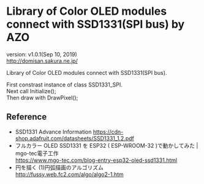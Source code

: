 Library of Color OLED modules connect with SSD1331(SPI bus) by AZO
==================================================================
version: v1.0.1(Sep 10, 2019)  
http://domisan.sakura.ne.jp/

Library of Color OLED modules connect with SSD1331(SPI bus).

First constrast instance of class SSD1331_SPI.  
Next call Initialize();  
Then draw with DrawPixel();

Reference
---------
- SSD1331 Advance Information
https://cdn-shop.adafruit.com/datasheets/SSD1331_1.2.pdf
- フルカラー OLED SSD1331 を ESP32 ( ESP-WROOM-32 )で動かしてみた | mgo-tec電子工作  
https://www.mgo-tec.com/blog-entry-esp32-oled-ssd1331.html
- 円を描く (1)円弧描画のアルゴリズム
http://fussy.web.fc2.com/algo/algo2-1.htm

